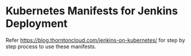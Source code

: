 # Kubernetes Manifests for Jenkins Deployment

Refer https://blog.thorntoncloud.com/jenkins-on-kubernetes/ for step by step process to use these manifests.
